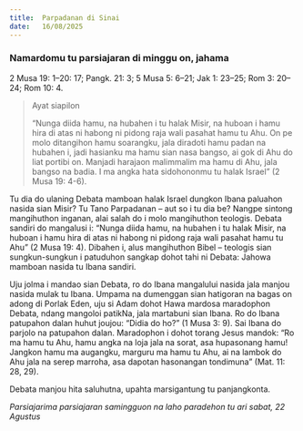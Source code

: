 ```yaml
---
title:  Parpadanan di Sinai
date:   16/08/2025
---
```


### Namardomu tu parsiajaran di minggu on, jahama

2 Musa 19: 1–20: 17; Pangk. 21: 3; 5 Musa 5: 6–21; Jak 1: 23–25; Rom 3: 20–24; Rom 10: 4.

> <p>Ayat siapilon</p>
> “Nunga diida hamu, na hubahen i tu halak Misir, na huboan i hamu hira di atas ni habong ni pidong raja wali pasahat hamu tu Ahu. On pe molo ditangihon hamu soarangku, jala diradoti hamu padan na hubahen i, jadi hasianku ma hamu sian nasa bangso, ai gok di Ahu do liat portibi on. Manjadi harajaon malimmalim ma hamu di Ahu, jala bangso na badia. I ma angka hata sidohononmu tu halak Israel” (2 Musa 19: 4-6).

Tu dia do ulaning Debata mamboan halak Israel dungkon Ibana paluahon nasida sian Misir? Tu Tano Parpadanan – aut so i tu dia be? Nangpe sintong mangihuthon inganan, alai salah do i molo mangihuthon teologis. Debata sandiri do mangalusi i: “Nunga diida hamu, na hubahen i tu halak Misir, na huboan i hamu hira di atas ni habong ni pidong raja wali pasahat hamu tu Ahu” (2 Musa 19: 4). Dibahen i, alus mangihuthon Bibel – teologis sian sungkun-sungkun i patuduhon sangkap dohot tahi ni Debata: Jahowa mamboan nasida tu Ibana sandiri.

Uju jolma i mandao sian Debata, ro do Ibana mangalului nasida jala manjou nasida mulak tu Ibana. Umpama na dumenggan sian hatigoran na bagas on adong di Porlak Eden, uju si Adam dohot Hawa mardosa maradophon Debata, ndang mangoloi patikNa, jala martabuni sian Ibana. Ro do Ibana patupahon dalan huhut joujou: “Didia do ho?” (1 Musa 3: 9). Sai Ibana do parjolo na patupahon dalan. Maradophon i dohot torang Jesus mandok: “Ro ma hamu tu Ahu, hamu angka na loja jala na sorat, asa hupasonang hamu! Jangkon hamu ma augangku, marguru ma hamu tu Ahu, ai na lambok do Ahu jala na serep marroha, asa dapotan hasonangan tondimuna” (Mat. 11: 28, 29).

Debata manjou hita saluhutna, upahta marsigantung tu panjangkonta.

_Parsiajarima parsiajaran samingguon na laho paradehon tu ari sabat, 22 Agustus_